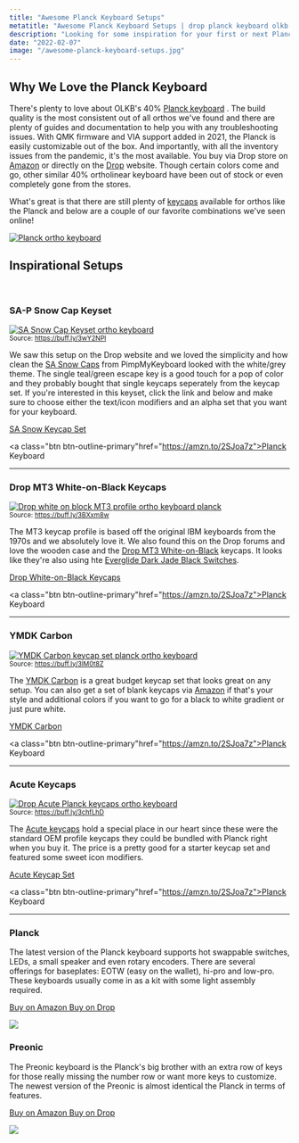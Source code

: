 ```yaml
---
title: "Awesome Planck Keyboard Setups"
metatitle: "Awesome Planck Keyboard Setups | drop planck keyboard olkb 40 keyboard ortholinear keyboard"
description: "Looking for some inspiration for your first or next Planck keyboard setup? Check out our picks of beautiful ortholinear keyboards to get inspriation from."
date: "2022-02-07"
image: "/awesome-planck-keyboard-setups.jpg"
---
```


<div class="row align-items-center"><div class="col-lg-7">

## Why We Love the Planck Keyboard

There's plenty to love about OLKB's 40% [Planck keyboard](/olkb) . The build quality is the most consistent out of all orthos we've found and there are plenty of guides and documentation to help you with any troubleshooting issues. With QMK firmware and VIA support added in 2021, the Planck is easily customizable out of the box. And importantly, with all the inventory issues from the pandemic, it's the most available. You buy via Drop store on [Amazon](https://amzn.to/333pMu0) or directly on the [Drop](https://drop.com/buy/preonic-mechanical-keyboard?utm_source=linkshare&referer=T93XGG) website. Though certain colors come and go, other similar 40% ortholinear keyboard have been out of stock or even completely gone from the stores.

What's great is that there are still plenty of [keycaps](/keycaps) available for orthos like the Planck and below are a couple of our favorite combinations we've seen online!

</div>
<div class="col-lg-5">

<a href="https://amzn.to/333pMu0">
<img src="/planck-2.jpg" class="img-fluid" alt="Planck ortho keyboard ">
</a>
</div>
</div>

## Inspirational Setups

<br/>

<div class="row align-items-center"><div class="col-lg-7">

### SA-P Snow Cap Keyset

<a href="https://pimpmykeyboard.com/sa-p-snow-cap-keyset-original/?afmc=5w&utm_campaign=5w&utm_source=leaddyno&utm_medium=affiliate"><img src="/blog/sa-snowcaps-planck.jpg" class="img-fluid" alt="SA Snow Cap Keyset ortho keyboard"></a><br/>
<small>Source: <a href="https://buff.ly/3wY2NPl">https://buff.ly/3wY2NPl</a></small>

</div>
<div class="col-lg-5">

We saw this setup on the Drop website and we loved the simplicity and how clean the [SA Snow Caps]() from PimpMyKeyboard looked with the white/grey theme. The single teal/green escape key is a good touch for a pop of color and they probably bought that single keycaps seperately from the keycap set. If you're interested in this keyset, click the link and below and make sure to choose either the text/icon modifiers and an alpha set that you want for your keyboard.

<a href="https://pimpmykeyboard.com/sa-p-snow-cap-keyset-original/?afmc=5w&utm_campaign=5w&utm_source=leaddyno&utm_medium=affiliate" class="btn btn-primary">SA Snow Keycap Set</a>

<a class="btn btn-outline-primary"href="https://amzn.to/2SJoa7z">Planck Keyboard</a>

</div>
</div>

---

<div class="row align-items-center"><div class="col-lg-7">

### Drop MT3 White-on-Black Keycaps

<a href="https://amzn.to/3BzUg69"><img src="/blog/drop-mt3-wob-planck.jpg" class="img-fluid" alt="Drop white on block MT3 profile ortho keyboard planck"></a><br/>
<small>Source: <a href="https://buff.ly/3BXxm8w">https://buff.ly/3BXxm8w</a></small>

</div>
<div class="col-lg-5">

The MT3 keycap profile is based off the original IBM keyboards from the 1970s and we absolutely love it. We also found this on the Drop forums and love the wooden case and the [Drop MT3 White-on-Black](https://amzn.to/3BzUg69) keycaps. It looks like they're also using hte [Everglide Dark Jade Black Switches](https://amzn.to/35RJHAR).

<a href="https://amzn.to/3BzUg69" class="btn btn-primary">Drop White-on-Black Keycaps</a>

<a class="btn btn-outline-primary"href="https://amzn.to/2SJoa7z">Planck Keyboard</a>

</div>
</div>

---

<div class="row align-items-center"><div class="col-lg-7">

### YMDK Carbon

<a href="https://amzn.to/3DEKmCd"><img src="/blog/ymdk-carbon-planck.jpg" class="img-fluid" alt="YMDK Carbon keycap set planck ortho keyboard"></a><br/>
<small>Source: <a href="https://buff.ly/3lM0t8Z">https://buff.ly/3lM0t8Z</a></small>

</div>
<div class="col-lg-5">

The [YMDK Carbon](https://amzn.to/3DEKmCd) is a great budget keycap set that looks great on any setup. You can also get a set of blank keycaps via [Amazon](https://amzn.to/3DEKmCd) if that's your style and additional colors if you want to go for a black to white gradient or just pure white.

<a href="https://amzn.to/3DEKmCd" class="btn btn-primary">YMDK Carbon</a>

<a class="btn btn-outline-primary"href="https://amzn.to/2SJoa7z">Planck Keyboard</a>

</div>
</div>

---

<div class="row align-items-center"><div class="col-lg-7">

### Acute Keycaps

<a href="https://amzn.to/3rzSVKH"><img src="/blog/drop-acute-planck.jpg" class="img-fluid" alt="Drop Acute Planck keycaps ortho keyboard"></a><br/>
<small>Source: <a href="https://buff.ly/3chfLhD">https://buff.ly/3chfLhD</a></small>

</div>
<div class="col-lg-5">

The [Acute keycaps](https://amzn.to/3rzSVKH) hold a special place in our heart since these were the standard OEM profile keycaps they could be bundled with Planck right when you buy it. The price is a pretty good for a starter keycap set and featured some sweet icon modifiers.

<a href="https://amzn.to/3rzSVKH" class="btn btn-primary">Acute Keycap Set</a>

<a class="btn btn-outline-primary"href="https://amzn.to/2SJoa7z">Planck Keyboard</a>

</div></div>

---

<div class="row mt-5">
<div class="col-lg-6">

### Planck

The latest version of the Planck keyboard supports hot swappable switches, LEDs, a small speaker and even rotary encoders. There are several offerings for baseplates: EOTW (easy on the wallet), hi-pro and low-pro. These keyboards usually come in as a kit with some light assembly required.

<a class="btn btn-primary mr-2" href="https://amzn.to/333pMu0">
    Buy on Amazon
</a>

<a class="btn btn-secondary mr-2" href="https://drop.com/buy/planck-mechanical-keyboard?utm_source=linkshare&referer=T93XGG">
    Buy on Drop
</a>

<a href="https://www.amazon.com/dp/B08LX7ZXS4?&linkCode=li3&tag=tryorthokey06-20&linkId=0b7b9faf09aac73db64f301ec3da89ce&language=en_US&ref_=as_li_ss_il" target="_blank"><img border="0" src="//ws-na.amazon-adsystem.com/widgets/q?_encoding=UTF8&ASIN=B08LX7ZXS4&Format=_SL250_&ID=AsinImage&MarketPlace=US&ServiceVersion=20070822&WS=1&tag=tryorthokey06-20&language=en_US" ></a><img src="https://ir-na.amazon-adsystem.com/e/ir?t=tryorthokey06-20&language=en_US&l=li3&o=1&a=B08LX7ZXS4" width="1" height="1" border="0" alt="" style="border:none !important; margin:0px !important;" />

</div>
<div class="col-lg-6">

### Preonic

The Preonic keyboard is the Planck's big brother with an extra row of keys for those really missing the number row or want more keys to customize. The newest version of the Preonic is almost identical the Planck in terms of features.

<a class="btn btn-primary mr-2" href="https://amzn.to/3xzTDbF">
    Buy on Amazon
</a>

<a class="btn btn-secondary mr-2" href="https://drop.com/buy/preonic-mechanical-keyboard?utm_source=linkshare&referer=T93XGG">
    Buy on Drop
</a>

<a href="https://www.amazon.com/dp/B08L3WKZ73?&linkCode=li3&tag=tryorthokey06-20&linkId=6af0b7506a61073b0723facda319622d&language=en_US&ref_=as_li_ss_il" target="_blank"><img border="0" src="//ws-na.amazon-adsystem.com/widgets/q?_encoding=UTF8&ASIN=B08L3WKZ73&Format=_SL250_&ID=AsinImage&MarketPlace=US&ServiceVersion=20070822&WS=1&tag=tryorthokey06-20&language=en_US" ></a><img src="https://ir-na.amazon-adsystem.com/e/ir?t=tryorthokey06-20&language=en_US&l=li3&o=1&a=B08L3WKZ73" width="1" height="1" border="0" alt="" style="border:none !important; margin:0px !important;" />

</div>
</div>
